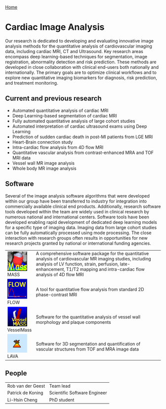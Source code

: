 [Home](../index.md)

# Cardiac Image Analysis

Our research is dedicated to developing and evaluating innovative image analysis methods for the quantitative analysis of cardiovascular imaging data, including cardiac MRI, CT and Ultrasound. Key research areas encompass deep learning-based techniques for segmentation, image registration, abnormality detection and risk prediction. These methods are developed in close collaboration with clinical end-users both nationally and internationally. The primary goals are to optimize clinical workflows and to explore new quantitative imaging biomarkers for diagnosis, risk prediction, and treatment monitoring.

## Current and previous research
* Automated quantitative analysis of cardiac MRI
* Deep Learning-based segmentation of cardiac MRI
* Fully automated quantitative analysis of large cohort studies
* Automated interpretation of cardiac ultrasound exams using Deep Learning
* Prediction of sudden cardiac death in post-MI patients from LGE MRI
* Heart-Brain connection study
* Intra-cardiac flow analysis from 4D flow MRI
* Quantitative vascular analysis from contrast-enhanced MRA and TOF MRI data
* Vessel wall MR image analysis
* Whole body MR image analysis


## Software
Several of the image analysis software algorithms that were developed within our group have been transferred to industry for integration into commercially available clinical end products. Additionally, research software tools developed within the team are widely used in clinical research by numerous national and international centers. Software tools have been developed enabling rapid development of dedicated deep learning models for a specific type of imaging data. Imaging data from large cohort studies can be fully automatically processed using mode processing. The close interaction with research groups often results in opportunities for new research projects granted by national or international funding agencies.

|||
|--|--|
|![MASS](mass.png)<br>MASS|A comprehensive software package for the quantitative analysis of cardiovascular MR imaging studies, including analysis of LV function, strain, perfusion, late-enhancement, T1/T2 mapping and intra-cardiac flow analysis of 4D flow MRI|
|![Flow](flow.png)<br>FLOW|A tool for quantitative flow analysis from standard 2D phase-contrast MRI|
|![VesselMass](vessel_mass.png)<br>VesselMass|Software for the quantitative analysis of vessel wall morphology and plaque components|
|![LAVA](lava_small.png)<br>LAVA|Software for 3D segmentation and quantification of vascular structures from TOF and MRA image data|

## People

|                   |                              |
|-------------------|------------------------------|
| Rob van der Geest | Team lead                    |
| Patrick de Koning | Scientific Software Engineer |
| Li-Hsin Cheng     | PhD student                  |
